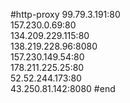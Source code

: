 #http-proxy
99.79.3.191:80
<br>
157.230.0.69:80
<br>
134.209.229.115:80
<br>
138.219.228.96:8080
<br>
157.230.149.54:80
<br>
178.211.225.25:80
<br>
52.52.244.173:80
<br>
43.250.81.142:8080
#end
